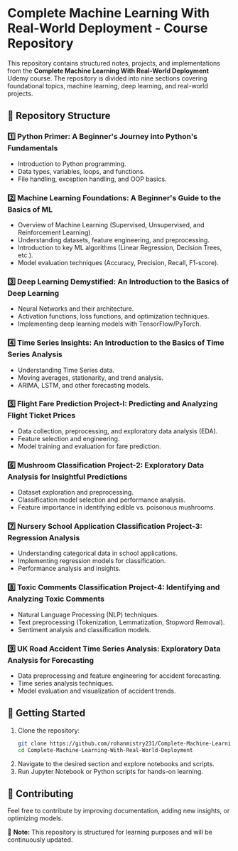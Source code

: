 # Complete Machine Learning With Real-World Deployment - Course Repository

This repository contains structured notes, projects, and implementations from the **Complete Machine Learning With Real-World Deployment** Udemy course. The repository is divided into nine sections covering foundational topics, machine learning, deep learning, and real-world projects.

## 📁 Repository Structure

### 1️⃣ Python Primer: A Beginner's Journey into Python's Fundamentals
   - Introduction to Python programming.
   - Data types, variables, loops, and functions.
   - File handling, exception handling, and OOP basics.

### 2️⃣ Machine Learning Foundations: A Beginner's Guide to the Basics of ML
   - Overview of Machine Learning (Supervised, Unsupervised, and Reinforcement Learning).
   - Understanding datasets, feature engineering, and preprocessing.
   - Introduction to key ML algorithms (Linear Regression, Decision Trees, etc.).
   - Model evaluation techniques (Accuracy, Precision, Recall, F1-score).

### 3️⃣ Deep Learning Demystified: An Introduction to the Basics of Deep Learning
   - Neural Networks and their architecture.
   - Activation functions, loss functions, and optimization techniques.
   - Implementing deep learning models with TensorFlow/PyTorch.

### 4️⃣ Time Series Insights: An Introduction to the Basics of Time Series Analysis
   - Understanding Time Series data.
   - Moving averages, stationarity, and trend analysis.
   - ARIMA, LSTM, and other forecasting models.

### 5️⃣ Flight Fare Prediction Project-I: Predicting and Analyzing Flight Ticket Prices
   - Data collection, preprocessing, and exploratory data analysis (EDA).
   - Feature selection and engineering.
   - Model training and evaluation for fare prediction.

### 6️⃣ Mushroom Classification Project-2: Exploratory Data Analysis for Insightful Predictions
   - Dataset exploration and preprocessing.
   - Classification model selection and performance analysis.
   - Feature importance in identifying edible vs. poisonous mushrooms.

### 7️⃣ Nursery School Application Classification Project-3: Regression Analysis
   - Understanding categorical data in school applications.
   - Implementing regression models for classification.
   - Performance analysis and insights.

### 8️⃣ Toxic Comments Classification Project-4: Identifying and Analyzing Toxic Comments
   - Natural Language Processing (NLP) techniques.
   - Text preprocessing (Tokenization, Lemmatization, Stopword Removal).
   - Sentiment analysis and classification models.

### 9️⃣ UK Road Accident Time Series Analysis: Exploratory Data Analysis for Forecasting
   - Data preprocessing and feature engineering for accident forecasting.
   - Time series analysis techniques.
   - Model evaluation and visualization of accident trends.

## 🚀 Getting Started
1. Clone the repository:
   ```bash
   git clone https://github.com/rohanmistry231/Complete-Machine-Learning-With-Real-World-Deployment.git
   cd Complete-Machine-Learning-With-Real-World-Deployment
   ```
2. Navigate to the desired section and explore notebooks and scripts.
3. Run Jupyter Notebook or Python scripts for hands-on learning.

## 📌 Contributing
Feel free to contribute by improving documentation, adding new insights, or optimizing models.

📢 **Note:** This repository is structured for learning purposes and will be continuously updated.